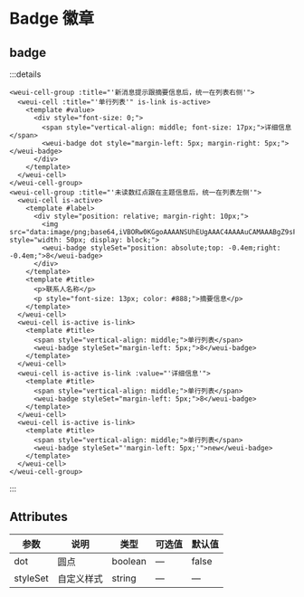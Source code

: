 # Badge 徽章

## badge

<weui-cell-group :title="'新消息提示跟摘要信息后，统一在列表右侧'">
  <weui-cell :title="'单行列表'" is-link is-active>
    <template #value>
      <div style="font-size: 0;">
        <span style="vertical-align: middle; font-size: 17px;">详细信息</span>
        <weui-badge dot style="margin-left: 5px; margin-right: 5px;"></weui-badge>
      </div>
    </template>
  </weui-cell>
</weui-cell-group>
<weui-cell-group :title="'未读数红点跟在主题信息后，统一在列表左侧'">
  <weui-cell is-active>
    <template #label>
      <div style="position: relative; margin-right: 10px;">
        <img src="data:image/png;base64,iVBORw0KGgoAAAANSUhEUgAAAC4AAAAuCAMAAABgZ9sFAAAAVFBMVEXx8fHMzMzr6+vn5+fv7+/t7e3d3d2+vr7W1tbHx8eysrKdnZ3p6enk5OTR0dG7u7u3t7ejo6PY2Njh4eHf39/T09PExMSvr6+goKCqqqqnp6e4uLgcLY/OAAAAnklEQVRIx+3RSRLDIAxE0QYhAbGZPNu5/z0zrXHiqiz5W72FqhqtVuuXAl3iOV7iPV/iSsAqZa9BS7YOmMXnNNX4TWGxRMn3R6SxRNgy0bzXOW8EBO8SAClsPdB3psqlvG+Lw7ONXg/pTld52BjgSSkA3PV2OOemjIDcZQWgVvONw60q7sIpR38EnHPSMDQ4MjDjLPozhAkGrVbr/z0ANjAF4AcbXmYAAAAASUVORK5CYII=" style="width: 50px; display: block;">
        <weui-badge styleSet="position: absolute;top: -0.4em;right: -0.4em;">8</weui-badge>
      </div>
    </template>
    <template #title>
      <p>联系人名称</p>
      <p style="font-size: 13px; color: #888;">摘要信息</p>
    </template>
  </weui-cell>
  <weui-cell is-active is-link>
    <template #title>
      <span style="vertical-align: middle;">单行列表</span>
      <weui-badge styleSet="margin-left: 5px;">8</weui-badge>
    </template>
  </weui-cell>
  <weui-cell is-active is-link :value="'详细信息'">
    <template #title>
      <span style="vertical-align: middle;">单行列表</span>
      <weui-badge styleSet="margin-left: 5px;">8</weui-badge>
    </template>
  </weui-cell>
  <weui-cell is-active is-link>
    <template #title>
      <span style="vertical-align: middle;">单行列表</span>
      <weui-badge styleSet="'margin-left: 5px;'">new</weui-badge>
    </template>
  </weui-cell>
</weui-cell-group>

:::details
```vue
<weui-cell-group :title="'新消息提示跟摘要信息后，统一在列表右侧'">
  <weui-cell :title="'单行列表'" is-link is-active>
    <template #value>
      <div style="font-size: 0;">
        <span style="vertical-align: middle; font-size: 17px;">详细信息</span>
        <weui-badge dot style="margin-left: 5px; margin-right: 5px;"></weui-badge>
      </div>
    </template>
  </weui-cell>
</weui-cell-group>
<weui-cell-group :title="'未读数红点跟在主题信息后，统一在列表左侧'">
  <weui-cell is-active>
    <template #label>
      <div style="position: relative; margin-right: 10px;">
        <img src="data:image/png;base64,iVBORw0KGgoAAAANSUhEUgAAAC4AAAAuCAMAAABgZ9sFAAAAVFBMVEXx8fHMzMzr6+vn5+fv7+/t7e3d3d2+vr7W1tbHx8eysrKdnZ3p6enk5OTR0dG7u7u3t7ejo6PY2Njh4eHf39/T09PExMSvr6+goKCqqqqnp6e4uLgcLY/OAAAAnklEQVRIx+3RSRLDIAxE0QYhAbGZPNu5/z0zrXHiqiz5W72FqhqtVuuXAl3iOV7iPV/iSsAqZa9BS7YOmMXnNNX4TWGxRMn3R6SxRNgy0bzXOW8EBO8SAClsPdB3psqlvG+Lw7ONXg/pTld52BjgSSkA3PV2OOemjIDcZQWgVvONw60q7sIpR38EnHPSMDQ4MjDjLPozhAkGrVbr/z0ANjAF4AcbXmYAAAAASUVORK5CYII=" style="width: 50px; display: block;">
        <weui-badge styleSet="position: absolute;top: -0.4em;right: -0.4em;">8</weui-badge>
      </div>
    </template>
    <template #title>
      <p>联系人名称</p>
      <p style="font-size: 13px; color: #888;">摘要信息</p>
    </template>
  </weui-cell>
  <weui-cell is-active is-link>
    <template #title>
      <span style="vertical-align: middle;">单行列表</span>
      <weui-badge styleSet="margin-left: 5px;">8</weui-badge>
    </template>
  </weui-cell>
  <weui-cell is-active is-link :value="'详细信息'">
    <template #title>
      <span style="vertical-align: middle;">单行列表</span>
      <weui-badge styleSet="margin-left: 5px;">8</weui-badge>
    </template>
  </weui-cell>
  <weui-cell is-active is-link>
    <template #title>
      <span style="vertical-align: middle;">单行列表</span>
      <weui-badge styleSet="'margin-left: 5px;'">new</weui-badge>
    </template>
  </weui-cell>
</weui-cell-group>
```
:::

## Attributes

| 参数     | 说明       | 类型    | 可选值 | 默认值 |
| -------- | ---------- | ------- | ------ | ------ |
| dot      | 圆点       | boolean | —      | false  |
| styleSet | 自定义样式 | string  | —      | —      |